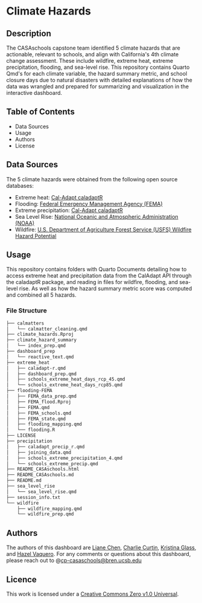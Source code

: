 # Climate Hazards

## Description
The CASAschools capstone team identified 5 climate hazards that are actionable, relevant to schools, and align with California's 4th climate change assessment. These include wildfire, extreme heat, extreme precipitation, flooding, and sea-level rise. This repository contains Quarto Qmd's for each climate variable, the hazard summary metric, and school closure days due to natural disasters with detailed explanations of how the data was wrangled and prepared for summarizing and visualization in the interactive dashboard. 

## Table of Contents
- Data Sources
- Usage
- Authors
- License
  
## Data Sources
The 5 climate hazards were obtained from the following open source databases:
- Extreme heat: [Cal-Adapt caladaptR](https://ucanr-igis.github.io/caladaptr/)
- Flooding: [Federal Emergency Management Agency (FEMA)](https://hazards-fema.maps.arcgis.com/apps/webappviewer/index.html?id=8b0adb51996444d4879338b5529aa9cd)
- Extreme precipitation: [Cal-Adapt caladaptR](https://ucanr-igis.github.io/caladaptr/)
- Sea Level Rise: [National Oceanic and Atmospheric Administration (NOAA)](https://www.climate.gov/maps-data/dataset/sea-level-rise-map-viewer)
- Wildfire: [U.S. Department of Agriculture Forest Service (USFS) Wildfire Hazard Potential](https://www.firelab.org/project/wildfire-hazard-potential)


## Usage
This repository contains folders with Quarto Documents detailing how to access extreme heat and precipitation data from the CalAdapt API through the caladaptR package, and reading in files for wildfire, flooding, and sea-level rise. As well as how the hazard summary metric score was computed and combined all 5 hazards.


### File Structure

```markdown
├── calmatters
│   └── calmatter_cleaning.qmd
├── climate_hazards.Rproj
├── climate_hazard_summary
│   └── index_prep.qmd
├── dashboard_prep
│   └── reactive_text.qmd
├── extreme_heat
│   ├── caladapt-r.qmd
│   ├── dashboard_prep.qmd
│   ├── schools_extreme_heat_days_rcp_45.qmd
│   └── schools_extreme_heat_days_rcp85.qmd
├── flooding-FEMA
│   ├── FEMA_data_prep.qmd
│   ├── FEMA_flood.Rproj
│   ├── FEMA.qmd
│   ├── FEMA_schools.qmd
│   ├── FEMA_state.qmd
│   ├── flooding_mapping.qmd
│   └── flooding.R
├── LICENSE
├── precipitation
│   ├── caladapt_precip_r.qmd
│   ├── joining_data.qmd
│   ├── schools_extreme_precipitation_4.qmd
│   └── schools_extreme_precip.qmd
├── README_CASAschools.html
├── README_CASAschools.md
├── README.md
├── sea_level_rise
│   └── sea_level_rise.qmd
├── session_info.txt
└── wildfire
    ├── wildfire_mapping.qmd
    └── wildfire_prep.qmd
```

 
## Authors 
The authors of this dashboard are [Liane Chen](https://github.com/lchenhub), [Charlie Curtin](https://github.com/charliecurtin1), [Kristina Glass](https://github.com/kristinaglass), and [Hazel Vaquero](https://github.com/hazelvaq). For any comments or questions about this dashboard, please reach out to @cp-casaschools@bren.ucsb.edu

## Licence
This work is licensed under a [Creative Commons Zero v1.0 Universal](https://creativecommons.org/publicdomain/zero/1.0/deed.en).
